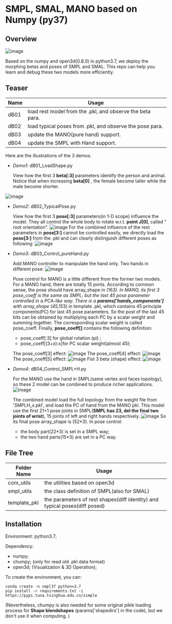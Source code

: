 # SMPL, SMAL, MANO based on Numpy (py37)

## Overview
![image](illus/family_model.png)

Based on the numpy and open3d(0.8.0) in python3.7, we deploy the morphing betas and poses of SMPL and SMAL. This repo can help you learn and debug these two models more efficiently. 

## Teaser
|    Name    | Usage |
| ----------        | --- |
| dB01       |  load rest model from the .pkl, and observe the beta para.
| dB02       |  load typical poses from .pkl, and observe the pose para.
| dB03       |  update the MANO(pure hand) support.
| dB04       |  update the SMPL with Hand support. 

Here are the illustrations of the 3 demos.
- *Demo1*: dB01_LoadShape.py
    
    View how the first 3 **beta[:3]** parameters identify the person and animal.
    Notice that when increasing **beta[0]** , the female become taller while the male become shorter.

![image](illus/illu_shape_3_s.png)

- *Demo2*: dB02_TypicalPose.py

    View how the first 3 **pose[:3]** parameters(in 1-D scope) influence the model.
    They all control the whole body to rotate w.r.t. **point J[0]**, called " root orientation". 
![image](illus/illu_pose_rigid_s.png)
     For the combined influence of the rest parameters in **pose[3:]** cannot be controlled easily, we directly load the **pose[3:]** from the .pkl and can clearly distinguish different poses as following:
![image](illus/illu_pose_nonrigid_s.png)

- *Demo3*: dB03_Control_pureHand.py

    Add MANO controller to manipulate the hand only.
    Two hands in different pose:
    ![image](illus/MONO_double.png)

    Pose control for MANO is a little different from the former two models. 
    For a MANO hand, there are totally 15 joints. 
    According to common sense, the pose should have array_shape in (16*3). 
    In MANO, its first 3 pose_coeff is the same as SMPL; 
    but the last 45 pose parameter controlled in a PCA-like way. 
    There is a **params['hands_components']** with array_shape (45,15*3) in template .pkl, 
    which contains 45 principle components(PC) for last 45 pose parameters. 
    So the post of the last 45 bits can be obtained by multiplying each PC by a scalar weight and summing together. The corresponding scalar weight is called pose_coeff. 
    Finally, **pose_coeff[]** contains the following definition: 

    * pose_coeff[:3] for global rotation (pi) ;
    * pose_coeff[(3+x):x]for PC scalar weight(almost 45); 

    The pose_coeff[3] effect:
    ![image](illus/MONO_pose3.png)
    The pose_coeff[4] effect:
    ![image](illus/MONO_pose4.png)
    The pose_coeff[5] effect:
    ![image](illus/MONO_pose5.png)
    Fist 3 beta (shape) effect:
    ![image](illus/mano_beta.png)

- *Demo4*: dB04_Control_SMPL+H.py

    For the MANO use the hand in SMPL(same vertex and faces topology), 
    so these 2 model can be combined to produce richer applications. 
    ![image](illus/joint_demos.png)

    The combined model load the full topology from the weight file from 
    'SMPLH_x.pkl', and load the PC of hand from the MANO pkl. 
    This model use the first 21+1 pose joints in SMPL(**SMPL has 23, del the final two joints of wrist**), 15 joints of left and right hands respectively. 
    ![image](illus/smplwH_posed.png)
    So its final pose array_shape is (52*3). In pose control: 
    - the body part(22*3) is set in a SMPL way;
    - the two hand parts(15*3) are set in a PC way. 





## File Tree
|    Folder Name    | Usage |
| ----------        | ---   |
| com_utils         |  the utilities based on open3d |
| smpl_utils        |  the class definition of SMPL(also for SMAL) |
| template_pkl      | the parameters of rest shapes(diff identity) and typical poses(diff posed) |

## Installation
Environment: python3.7; 
    
Dependency: 
* numpy; 
* chumpy; (only for read old .pkl data format)
* open3d; (Visualization & 3D Operation); 

To create the environment, you can:
```
conda create -n smpl37 python=3.7
pip install -r requirements.txt -i https://pypi.tuna.tsinghua.edu.cn/simple
```
(Nevertheless, chumpy is also needed for some original pikle loading process for **Shape blendshapes** (params['shapedirs'] in the code), but we don't use it when computing. )


